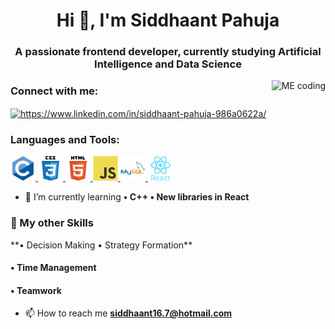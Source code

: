 <h1 align="center">Hi 👋, I'm Siddhaant Pahuja</h1>
<h3 align="center">A passionate frontend developer, currently studying Artificial Intelligence and Data Science</h3>

<img align="right" src="https://media.tenor.com/flflC6GFzO8AAAAM/sultan-alrefaei-programmer.gif" alt=" ME coding">

<h3 align="left">Connect with me:</h3>
<p align="left">
<a href="https://linkedin.com/in/https://www.linkedin.com/in/siddhaant-pahuja-986a0622a/" target="blank"><img align="center" src="https://raw.githubusercontent.com/rahuldkjain/github-profile-readme-generator/master/src/images/icons/Social/linked-in-alt.svg" alt="https://www.linkedin.com/in/siddhaant-pahuja-986a0622a/" height="30" width="40" /></a>
</p>

<h3 align="left">Languages and Tools:</h3>
<p align="left"> <a href="https://www.cprogramming.com/" target="_blank" rel="noreferrer"> <img src="https://raw.githubusercontent.com/devicons/devicon/master/icons/c/c-original.svg" alt="c" width="40" height="40"/> </a> <a href="https://www.w3schools.com/css/" target="_blank" rel="noreferrer"> <img src="https://raw.githubusercontent.com/devicons/devicon/master/icons/css3/css3-original-wordmark.svg" alt="css3" width="40" height="40"/> </a> <a href="https://www.w3.org/html/" target="_blank" rel="noreferrer"> <img src="https://raw.githubusercontent.com/devicons/devicon/master/icons/html5/html5-original-wordmark.svg" alt="html5" width="40" height="40"/> </a> <a href="https://developer.mozilla.org/en-US/docs/Web/JavaScript" target="_blank" rel="noreferrer"> <img src="https://raw.githubusercontent.com/devicons/devicon/master/icons/javascript/javascript-original.svg" alt="javascript" width="40" height="40"/> </a> <a href="https://www.mysql.com/" target="_blank" rel="noreferrer"> <img src="https://raw.githubusercontent.com/devicons/devicon/master/icons/mysql/mysql-original-wordmark.svg" alt="mysql" width="40" height="40"/> </a> <a href="https://reactjs.org/" target="_blank" rel="noreferrer"> <img src="https://raw.githubusercontent.com/devicons/devicon/master/icons/react/react-original-wordmark.svg" alt="react" width="40" height="40"/> </a> </p>

- 🌱 I’m currently learning **• C++ 
					 • New libraries in React**

<h3 align="left">📄 My other Skills </h3>
**• Decision Making
• Strategy Formation**
<h4>• Time Management </h4>
<h4>• Teamwork </h4>

- 📫 How to reach me **siddhaant16.7@hotmail.com**

